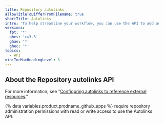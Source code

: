 ```yaml
---
title: Repository autolinks
allowTitleToDifferFromFilename: true
shortTitle: Autolinks
intro: 'To help streamline your workflow, you can use the API to add autolinks to external resources like JIRA issues and Zendesk tickets.'
versions:
  fpt: '*'
  ghes: '>=3.3'
  ghae: '*'
  ghec: '*'
topics:
  - API
miniTocMaxHeadingLevel: 3
---
```


## About the Repository autolinks API

For more information, see "[Configuring autolinks to reference external resources](/github/administering-a-repository/configuring-autolinks-to-reference-external-resources)."

{% data variables.product.prodname_github_apps %} require repository administration permissions with read or write access to use the Autolinks API.